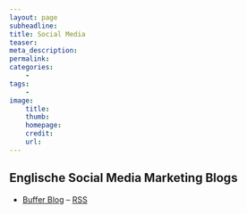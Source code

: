 ```yaml
---
layout: page
subheadline: 
title: Social Media
teaser:
meta_description:
permalink:
categories:
    - 
tags:
    - 
image:
    title: 
    thumb: 
    homepage:
    credit:
    url:
---
```



## Englische Social Media Marketing Blogs

- [Buffer Blog](https://blog.bufferapp.com/) – [RSS](http://feeds.feedburner.com/bufferapp)